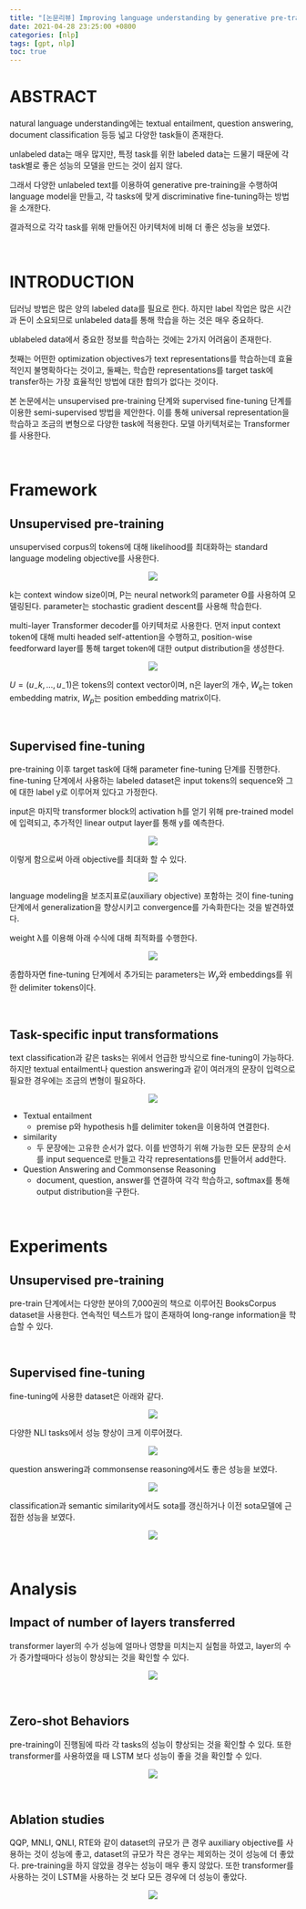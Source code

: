 ```yaml
---
title: "[논문리뷰] Improving language understanding by generative pre-training"
date: 2021-04-28 23:25:00 +0800
categories: [nlp]
tags: [gpt, nlp]
toc: true
---
```


# ABSTRACT
natural language understanding에는 textual entailment, question answering, document classification 등등 넓고 다양한 task들이 존재한다.

unlabeled data는 매우 많지만, 특정 task를 위한 labeled data는 드물기 때문에 각 task별로 좋은 성능의 모델을 만드는 것이 쉽지 않다.

그래서 다양한 unlabeled text를 이용하여 generative pre-training을 수행하여 language model을 만들고, 각 tasks에 맞게 discriminative fine-tuning하는 방법을 소개한다.

결과적으로 각각 task를 위해 만들어진 아키텍처에 비해 더 좋은 성능을 보였다.

&nbsp;  

# INTRODUCTION
딥러닝 방법은 많은 양의 labeled data를 필요로 한다. 하지만 label 작업은 많은 시간과 돈이 소요되므로 unlabeled data를 통해 학습을 하는 것은 매우 중요하다.

ublabeled data에서 중요한 정보를 학습하는 것에는 2가지 어려움이 존재한다. 

첫째는 어떤한 optimization objectives가 text representations를 학습하는데 효율적인지 불명확하다는 것이고, 둘째는, 학습한 representations를 target task에 transfer하는 가장 효율적인 방법에 대한 합의가 없다는 것이다.

본 논문에서는 unsupervised pre-training 단계와 supervised fine-tuning 단계를 이용한 semi-supervised  방법을 제안한다. 이를 통해 universal representation을 학습하고 조금의 변형으로 다양한 task에 적용한다. 모델 아키텍처로는 Transformer를 사용한다.

&nbsp;  

# Framework
## Unsupervised pre-training

unsupervised corpus의 tokens에 대해 likelihood를 최대화하는 standard language modeling objective를 사용한다.

<p align="center"><img src="/images/nlp/paper/gpt1/eq_4.png"></p>

k는 context window size이며, P는 neural network의 parameter Θ를 사용하여 모델링된다. parameter는  stochastic gradient descent를 사용해 학습한다.

multi-layer Transformer decoder를 아키텍처로 사용한다. 먼저 input context token에 대해 multi headed self-attention을 수행하고, position-wise feedforward layer를 통해 target token에 대한 output distribution을 생성한다.

<p align="center"><img src="/images/nlp/paper/gpt1/eq_4.png"></p>

$U = (u_-k,...,u_-1)$은 tokens의 context vector이며, n은 layer의 개수, $W_e$는 token embedding matrix, $W_p$는 position embedding matrix이다.

&nbsp;

## Supervised fine-tuning
pre-training 이후 target task에 대해 parameter fine-tuning 단계를 진행한다. fine-tuning 단계에서 사용하는 labeled dataset은 input tokens의 sequence와 그에 대한 label y로 이루어져 있다고 가정한다.

input은 마지막 transformer block의 activation h를 얻기 위해 pre-trained model에 입력되고, 추가적인 linear output layer를 통해 y를 예측한다.

<p align="center"><img src="/images/nlp/paper/gpt1/eq_4.png"></p>

이렇게 함으로써 아래 objective를 최대화 할 수 있다.

<p align="center"><img src="/images/nlp/paper/gpt1/eq_4.png"></p>

language modeling을 보조지표로(auxiliary objective) 포함하는 것이 fine-tuning 단계에서 generalization을 향상시키고 convergence를 가속화한다는 것을 발견하였다.

weight λ를 이용해 아래 수식에 대해 최적화를 수행한다.
<p align="center"><img src="/images/nlp/paper/gpt1/eq_4.png"></p>

종합하자면 fine-tuning 단계에서 추가되는 parameters는 $W_y$와 embeddings를 위한 delimiter tokens이다.

&nbsp;

## Task-specific input transformations
text classification과 같은 tasks는 위에서 언급한 방식으로 fine-tuning이 가능하다. 하지만 textual entailment나 question answering과 같이 여러개의 문장이 입력으로 필요한 경우에는 조금의 변형이 필요하다.

<p align="center"><img src="/images/nlp/paper/gpt1/figure_1.png"></p>  

* Textual entailment
    * premise p와 hypothesis h를 delimiter token을 이용하여 연결한다.
* similarity
    * 두 문장에는 고유한 순서가 없다. 이를 반영하기 위해 가능한 모든 문장의 순서를 input sequence로 만들고 각각 representations를 만들어서 add한다.
* Question Answering and Commonsense Reasoning
    * document, question, answer를 연결하여 각각 학습하고, softmax를 통해 output distribution을 구한다.

&nbsp;


# Experiments
## Unsupervised pre-training
pre-train 단계에서는 다양한 분야의 7,000권의 책으로 이루어진 BooksCorpus dataset을 사용한다. 연속적인 텍스트가 많이 존재하여 long-range information을 학습할 수 있다.

&nbsp;  

## Supervised fine-tuning
fine-tuning에 사용한 dataset은 아래와 같다.

<p align="center"><img src="/images/nlp/paper/gpt1/table_1.png"></p>  

다양한 NLI tasks에서 성능 향상이 크게 이루어졌다.

<p align="center"><img src="/images/nlp/paper/gpt1/table_2.png"></p>  

question answering과 commonsense reasoning에서도 좋은 성능을 보였다.

<p align="center"><img src="/images/nlp/paper/gpt1/table_3.png"></p>  

classification과 semantic similarity에서도 sota를 갱신하거나 이전 sota모델에 근접한 성능을 보였다.

<p align="center"><img src="/images/nlp/paper/gpt1/table_4.png"></p>  

&nbsp;

# Analysis
## Impact of number of layers transferred
transformer layer의 수가 성능에 얼마나 영향을 미치는지 실험을 하였고, layer의 수가 증가할때마다 성능이 향상되는 것을 확인할 수 있다.
<p align="center"><img src="/images/nlp/paper/gpt1/figure_2.png"></p>  

&nbsp;

## Zero-shot Behaviors
pre-training이 진행됨에 따라 각 tasks의 성능이 향상되는 것을 확인할 수 있다. 또한 transformer를 사용하였을 때 LSTM 보다 성능이 좋을 것을 확인할 수 있다.
<p align="center"><img src="/images/nlp/paper/gpt1/figure_3.png"></p>

&nbsp;

## Ablation studies
QQP, MNLI, QNLI, RTE와 같이 dataset의 규모가 큰 경우 auxiliary objective를 사용하는 것이 성능에 좋고, dataset의 규모가 작은 경우는 제외하는 것이 성능에 더 좋았다.
pre-training을 하지 않았을 경우는 성능이 매우 좋지 않았다.
또한 transformer를 사용하는 것이 LSTM을 사용하는 것 보다 모든 경우에 더 성능이 좋았다.
<p align="center"><img src="/images/nlp/paper/gpt1/table_5.png"></p>

&nbsp;
